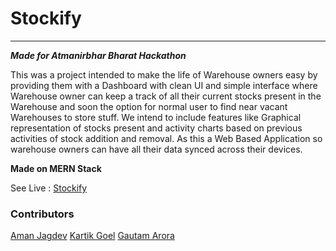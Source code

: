 # Stockify

---

***Made for Atmanirbhar Bharat Hackathon***

This was a project intended to make the life of Warehouse owners easy by providing them with a Dashboard with clean UI and simple interface where Warehouse owner can keep a track of all their current stocks present in the Warehouse and soon the option for normal user to find near vacant Warehouses to store stuff.
We intend to include features like Graphical representation of stocks present and activity charts based on previous activities of stock addition and removal. As this a Web Based Application so warehouse owners can have all their data synced across their devices.

**Made on MERN Stack**

See Live : [Stockify](https://hackathon-an.herokuapp.com/)

### Contributors
[Aman Jagdev](https://github.com/amanjagdev)
[Kartik Goel](https://github.com/kg-kartik)
[Gautam Arora](https://github.com/Gautam-Arora24)
